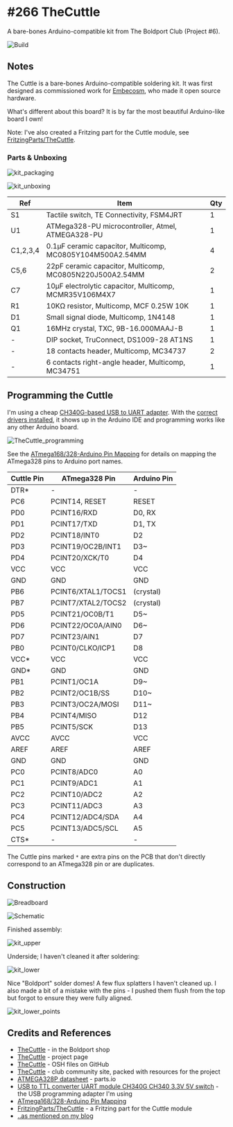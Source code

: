 # #266 TheCuttle

A bare-bones Arduino-compatible kit from The Boldport Club (Project #6).

![Build](./assets/TheCuttle_build.jpg?raw=true)


## Notes

The Cuttle is a bare-bones Arduino-compatible soldering kit. It was first designed as commissioned work for [Embecosm](http://www.embecosm.com/), who made it open source hardware.

What's different about this board? It is by far the most beautiful Arduino-like board I own!

Note: I've also created a Fritzing part for the Cuttle module, see [FritzingParts/TheCuttle](https://github.com/tardate/LittleArduinoProjects/tree/master/FritzingParts/TheCuttle/).

### Parts & Unboxing

![kit_packaging](./assets/kit_packaging.jpg?raw=true)

![kit_unboxing](./assets/kit_unboxing.jpg?raw=true)

| Ref      | Item                                                      | Qty |
|----------|-----------------------------------------------------------|-----|
| S1       | Tactile switch, TE Connectivity, FSM4JRT                  |   1 |
| U1       | ATMega328-PU microcontroller, Atmel, ATMEGA328-PU         |   1 |
| C1,2,3,4 | 0.1µF ceramic capacitor, Multicomp, MC0805Y104M500A2.54MM |   4 |
| C5,6     | 22pF ceramic capacitor, Multicomp, MC0805N220J500A2.54MM  |   2 |
| C7       | 10µF electrolytic capacitor, Multicomp, MCMR35V106M4X7    |   1 |
| R1       | 10KΩ resistor, Multicomp, MCF 0.25W 10K                   |   1 |
| D1       | Small signal diode, Multicomp, 1N4148                     |   1 |
| Q1       | 16MHz crystal, TXC, 9B-16.000MAAJ-B                       |   1 |
| -        | DIP socket, TruConnect, DS1009-28 AT1NS                   |   1 |
| -        | 18 contacts header, Multicomp, MC34737                    |   2 |
| -        | 6 contacts right-angle header, Multicomp, MC34751         |   1 |


## Programming the Cuttle

I'm using a cheap [CH340G-based USB to UART adapter](https://www.aliexpress.com/item/CH340-module-USB-to-TTL-CH340G-upgrade-download-a-small-wire-brush-plate-STC-microcontroller-board/32354359382.html).
With the
[correct drivers installed](../../notebook/arduino.md#arduinos-using-the-ch340g-serial-chip),
it shows up in the Arduino IDE and programming works like any other Arduino board.

![TheCuttle_programming](./assets/TheCuttle_programming.jpg?raw=true)

See the [ATmega168/328-Arduino Pin Mapping](https://www.arduino.cc/en/Hacking/PinMapping168) for details on mapping the ATmega328 pins to Arduino port names.


| Cuttle Pin | ATmega328 Pin      | Arduino Pin |
|------------|--------------------|-------------|
| DTR*       | -                  | -           |
| PC6        | PCINT14, RESET     | RESET       |
| PD0        | PCINT16/RXD        | D0, RX      |
| PD1        | PCINT17/TXD        | D1, TX      |
| PD2        | PCINT18/INT0       | D2          |
| PD3        | PCINT19/OC2B/INT1  | D3~         |
| PD4        | PCINT20/XCK/T0     | D4          |
| VCC        | VCC                | VCC         |
| GND        | GND                | GND         |
| PB6        | PCINT6/XTAL1/TOCS1 | (crystal)   |
| PB7        | PCINT7/XTAL2/TOCS2 | (crystal)   |
| PD5        | PCINT21/OC0B/T1    | D5~         |
| PD6        | PCINT22/OC0A/AIN0  | D6~         |
| PD7        | PCINT23/AIN1       | D7          |
| PB0        | PCINT0/CLKO/ICP1   | D8          |
| VCC*       | VCC                | VCC         |
| GND*       | GND                | GND         |
| PB1        | PCINT1/OC1A        | D9~         |
| PB2        | PCINT2/OC1B/SS     | D10~        |
| PB3        | PCINT3/OC2A/MOSI   | D11~        |
| PB4        | PCINT4/MISO        | D12         |
| PB5        | PCINT5/SCK         | D13         |
| AVCC       | AVCC               | VCC         |
| AREF       | AREF               | AREF        |
| GND        | GND                | GND         |
| PC0        | PCINT8/ADC0        | A0          |
| PC1        | PCINT9/ADC1        | A1          |
| PC2        | PCINT10/ADC2       | A2          |
| PC3        | PCINT11/ADC3       | A3          |
| PC4        | PCINT12/ADC4/SDA   | A4          |
| PC5        | PCINT13/ADC5/SCL   | A5          |
| CTS*       | -                  | -           |

The Cuttle pins marked `*` are extra pins on the PCB that don't directly correspond to an ATmega328 pin or are duplicates.

## Construction

![Breadboard](./assets/TheCuttle_bb.jpg?raw=true)

![Schematic](./assets/TheCuttle_schematic.jpg?raw=true)

Finished assembly:

![kit_upper](./assets/kit_upper.jpg?raw=true)

Underside; I haven't cleaned it after soldering:

![kit_lower](./assets/kit_lower.jpg?raw=true)

Nice "Boldport" solder domes! A few flux splatters I haven't cleaned up.
I also made a bit of a mistake with the pins - I pushed them flush from the top but forgot to ensure they were fully aligned.

![kit_lower_points](./assets/kit_lower_points.jpg?raw=true)

## Credits and References

* [TheCuttle](http://www.boldport.club/shop/product/390973459) - in the Boldport shop
* [TheCuttle](http://www.boldport.com/tc/) - project page
* [TheCuttle](https://github.com/boldport/thecuttle) - OSH files on GitHub
* [TheCuttle](http://community.boldport.club/projects/p06-thecuttle/) - club community site, packed with resources for the project
* [ATMEGA328P datasheet](http://parts.io/detail/1829384/ATMEGA328P-AU) - parts.io
* [USB to TTL converter UART module CH340G CH340 3.3V 5V switch](https://www.aliexpress.com/item/CH340-module-USB-to-TTL-CH340G-upgrade-download-a-small-wire-brush-plate-STC-microcontroller-board/32354359382.html) - the USB programming adapter I'm using
* [ATmega168/328-Arduino Pin Mapping](https://www.arduino.cc/en/Hacking/PinMapping168)
* [FritzingParts/TheCuttle](https://github.com/tardate/LittleArduinoProjects/tree/master/FritzingParts/TheCuttle/) - a Fritzing part for the Cuttle module
* [..as mentioned on my blog](https://blog.tardate.com/2017/04/leap266-the-boldportclub-cuttle.html)
